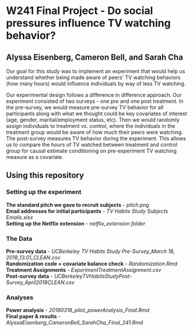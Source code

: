 # W241 Final Project - Do social pressures influence TV watching behavior?
## Alyssa Eisenberg, Cameron Bell, and Sarah Cha

Our goal for this study was to implement an experiment that would help us understand whether being made aware of peers' TV watching behaviors (how many hours) would influence individuals by way of less TV watching. 

Our experimental design follows a difference in difference approach. Our experiment consisted of two surveys - one pre and one post treatment. In the pre-survey,  we would measure pre-survey TV behavior for all participants along with what we thought could be key covariates of interest (age, gender, marital/employment status, etc). Then we would randomly assign individuals to treatment vs. control, where the individuals in the treatment group would be aware of how much their peers were watching. The post-survey measures TV behavior during the experiment. This allows us to compare the hours of TV watched between treatment and control group for causal estimate conditioning on pre-experiment TV watching measure as a covariate.

## Using this repository

### Setting up the experiment
**The standard pitch we gave to recruit subjects** - *pitch.png*  
**Email addresses for initial participants** - *TV Habits Study Subjects Emails.xlsx*  
**Setting up the Netflix extension** - *netflix_extension folder*  

### The Data
**Pre-survey data** - *UCBerkeley TV Habits Study Pre-Survey_March 18, 2018_13.01_CLEAN.csv*  
**Randomization code + covariate balance check** - *Randomization.Rmd*  
**Treatment Assignments** - *ExperimentTreatmentAssignment.csv*  
**Post-survey data** - *UCBerkeleyTVHabitsStudyPost-Survey_April2018CLEAN.csv*

### Analyses
**Power analysis** - *20180318_pilot_powerAnalysis_Final.Rmd*  
**Final paper & results** - *AlyssaEisenberg_CameronBell_SarahCha_Final_241.Rmd*
